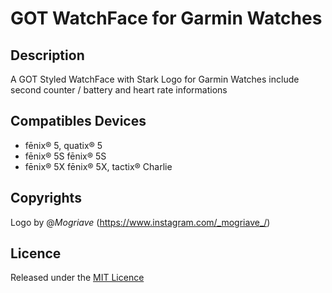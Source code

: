# GOT WatchFace for Garmin Watches

## Description ##

A GOT Styled WatchFace with Stark Logo for Garmin Watches
include second counter / battery and heart rate informations

## Compatibles Devices ##

- fēnix® 5, quatix® 5
- fēnix® 5S fēnix® 5S
- fēnix® 5X fēnix® 5X, tactix® Charlie

## Copyrights ##

Logo by @_Mogriave_ (https://www.instagram.com/_mogriave_/)

## Licence ##

Released under the [MIT Licence](https://opensource.org/licenses/MIT)


